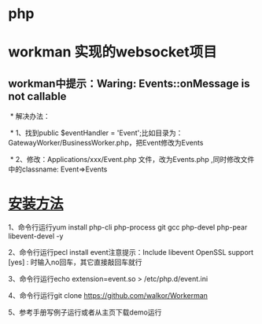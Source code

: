 # php
# workman 实现的websocket项目
## workman中提示：Waring: Events::onMessage is not callable
  * 解决办法：
  
  * 1、找到public $eventHandler = 'Event';比如目录为：GatewayWorker/BusinessWorker.php，把Event修改为Events
  
  * 2、修改：Applications/xxx/Event.php 文件，改为Events.php ,同时修改文件中的classname: Event=>Events
  
# [安装方法](http://www.workerman.net/install)
  1、命令行运行yum install php-cli php-process git gcc php-devel php-pear libevent-devel -y

  2、命令行运行pecl install event注意提示：Include libevent OpenSSL support [yes] : 时输入no回车，其它直接敲回车就行

  3、命令行运行echo extension=event.so > /etc/php.d/event.ini

  4、命令行运行git clone https://github.com/walkor/Workerman

  5、参考手册写例子运行或者从主页下载demo运行
